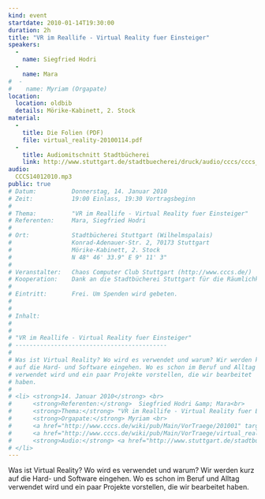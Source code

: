 ```yaml
---
kind: event
startdate: 2010-01-14T19:30:00
duration: 2h
title: "VR im Reallife - Virtual Reality fuer Einsteiger"
speakers:
  -
    name: Siegfried Hodri
  -
    name: Mara
#  -
#    name: Myriam (Orgapate)
location:
  location: oldbib
  details: Mörike-Kabinett, 2. Stock
material:
  -
    title: Die Folien (PDF)
    file: virtual_reality-20100114.pdf
  -
    title: Audiomitschnitt Stadtbücherei
    link: http://www.stuttgart.de/stadtbuecherei/druck/audio/cccs/cccs_audio.htm#14
audio:
  CCCS14012010.mp3
public: true
# Datum:          Donnerstag, 14. Januar 2010
# Zeit:           19:00 Einlass, 19:30 Vortragsbeginn
# 
# Thema:          "VR im Reallife - Virtual Reality fuer Einsteiger"
# Referenten:     Mara, Siegfried Hodri
# 
# Ort:            Stadtbücherei Stuttgart (Wilhelmspalais)
#                 Konrad-Adenauer-Str. 2, 70173 Stuttgart
#                 Mörike-Kabinett, 2. Stock
#                 N 48° 46' 33.9" E 9° 11' 3"
# 
# Veranstalter:   Chaos Computer Club Stuttgart (http://www.cccs.de/)
# Kooperation:    Dank an die Stadtbücherei Stuttgart für die Räumlichkeiten!
# 
# Eintritt:       Frei. Um Spenden wird gebeten.
# 
# 
# Inhalt:
# 
# 
# "VR im Reallife - Virtual Reality fuer Einsteiger"
# -------------------------------------------
# 
# Was ist Virtual Reality? Wo wird es verwendet und warum? Wir werden kurz
# auf die Hard- und Software eingehen. Wo es schon im Beruf und Alltag
# verwendet wird und ein paar Projekte vorstellen, die wir bearbeitet
# haben.
# 
# <li> <strong>14. Januar 2010</strong> <br>
#      <strong>Referenten:</strong>  Siegfried Hodri &amp; Mara<br>
#      <strong>Thema:</strong> "VR im Reallife - Virtual Reality fuer Einsteiger" <br>
#      <strong>Orgapate:</strong> Myriam <br>
#      <a href="http://www.cccs.de/wiki/pub/Main/VorTraege/201001" target="_top">Pressetext 01/2010</a> <br>
#      <a href="http://www.cccs.de/wiki/pub/Main/VorTraege/virtual_reality-20100114.pdf" target="_top">Präsentation 01/2010</a> <br>
#      <strong>Audio:</strong> <a href="http://www.stuttgart.de/stadtbuecherei/druck/audio/cccs/cccs_audio.htm#14" target="_top">http://www.stuttgart.de/stadtbuecherei/druck/audio/cccs/cccs_audio.htm#14</a>
# </li>
---
```

Was ist Virtual Reality? Wo wird es verwendet und warum? Wir werden kurz
auf die Hard- und Software eingehen. Wo es schon im Beruf und Alltag
verwendet wird und ein paar Projekte vorstellen, die wir bearbeitet
haben.

